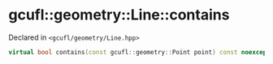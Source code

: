 # gcufl::geometry::Line::contains
Declared in `<gcufl/geometry/Line.hpp>`
```cpp
virtual bool contains(const gcufl::geometry::Point point) const noexcept;
```
